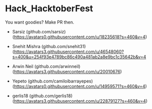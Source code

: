 # Hack_HacktoberFest
You want goodies? Make PR then.

* Sarsiz (github.com/sarsiz)  (https://avatars0.githubusercontent.com/u/18235618?s=460&v=4)

* Snehit Mishra (github.com/snehit31)  (https://avatars3.githubusercontent.com/u/46548060?s=400&u=254f93e4789bc86c490a481ab2a8e9bc1c35642b&v=4

* Arwin Neil (github.com/arwinneil)  (https://avatars3.githubusercontent.com/u/20010676)

* Yepeto (github.com/camiloibarrayepes)  (https://avatars0.githubusercontent.com/u/14959571?s=460&v=4)

* gerlis18 (github.com/gerlis18) (https://avatars3.githubusercontent.com/u/22879127?s=460&v=4)